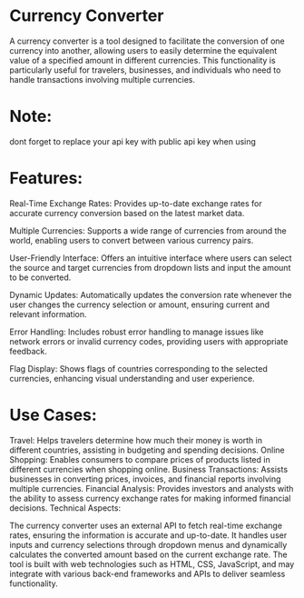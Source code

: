 # Currency Converter

A currency converter is a tool designed to facilitate the conversion of one currency into another, allowing users to easily determine the equivalent value of a specified amount in different currencies. This functionality is particularly useful for travelers, businesses, and individuals who need to handle transactions involving multiple currencies.
# Note:
dont forget to replace your api key with public api key when using

# Features:

Real-Time Exchange Rates: Provides up-to-date exchange rates for accurate currency conversion based on the latest market data.

Multiple Currencies: Supports a wide range of currencies from around the world, enabling users to convert between various currency pairs.

User-Friendly Interface: Offers an intuitive interface where users can select the source and target currencies from dropdown lists and input the amount to be converted.

Dynamic Updates: Automatically updates the conversion rate whenever the user changes the currency selection or amount, ensuring current and relevant information.

Error Handling: Includes robust error handling to manage issues like network errors or invalid currency codes, providing users with appropriate feedback.

Flag Display: Shows flags of countries corresponding to the selected currencies, enhancing visual understanding and user experience.

# Use Cases:

Travel: Helps travelers determine how much their money is worth in different countries, assisting in budgeting and spending decisions.
Online Shopping: Enables consumers to compare prices of products listed in different currencies when shopping online.
Business Transactions: Assists businesses in converting prices, invoices, and financial reports involving multiple currencies.
Financial Analysis: Provides investors and analysts with the ability to assess currency exchange rates for making informed financial decisions.
Technical Aspects:

The currency converter uses an external API to fetch real-time exchange rates, ensuring the information is accurate and up-to-date. It handles user inputs and currency selections through dropdown menus and dynamically calculates the converted amount based on the current exchange rate. The tool is built with web technologies such as HTML, CSS, JavaScript, and may integrate with various back-end frameworks and APIs to deliver seamless functionality.
